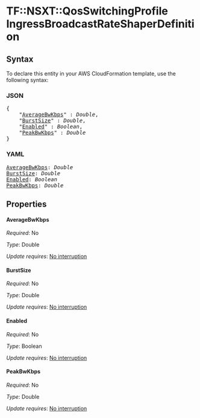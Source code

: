 # TF::NSXT::QosSwitchingProfile IngressBroadcastRateShaperDefinition

## Syntax

To declare this entity in your AWS CloudFormation template, use the following syntax:

### JSON

<pre>
{
    "<a href="#averagebwkbps" title="AverageBwKbps">AverageBwKbps</a>" : <i>Double</i>,
    "<a href="#burstsize" title="BurstSize">BurstSize</a>" : <i>Double</i>,
    "<a href="#enabled" title="Enabled">Enabled</a>" : <i>Boolean</i>,
    "<a href="#peakbwkbps" title="PeakBwKbps">PeakBwKbps</a>" : <i>Double</i>
}
</pre>

### YAML

<pre>
<a href="#averagebwkbps" title="AverageBwKbps">AverageBwKbps</a>: <i>Double</i>
<a href="#burstsize" title="BurstSize">BurstSize</a>: <i>Double</i>
<a href="#enabled" title="Enabled">Enabled</a>: <i>Boolean</i>
<a href="#peakbwkbps" title="PeakBwKbps">PeakBwKbps</a>: <i>Double</i>
</pre>

## Properties

#### AverageBwKbps

_Required_: No

_Type_: Double

_Update requires_: [No interruption](https://docs.aws.amazon.com/AWSCloudFormation/latest/UserGuide/using-cfn-updating-stacks-update-behaviors.html#update-no-interrupt)

#### BurstSize

_Required_: No

_Type_: Double

_Update requires_: [No interruption](https://docs.aws.amazon.com/AWSCloudFormation/latest/UserGuide/using-cfn-updating-stacks-update-behaviors.html#update-no-interrupt)

#### Enabled

_Required_: No

_Type_: Boolean

_Update requires_: [No interruption](https://docs.aws.amazon.com/AWSCloudFormation/latest/UserGuide/using-cfn-updating-stacks-update-behaviors.html#update-no-interrupt)

#### PeakBwKbps

_Required_: No

_Type_: Double

_Update requires_: [No interruption](https://docs.aws.amazon.com/AWSCloudFormation/latest/UserGuide/using-cfn-updating-stacks-update-behaviors.html#update-no-interrupt)

